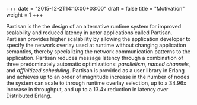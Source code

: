 +++
date = "2015-12-2T14:10:00+03:00"
draft = false
title = "Motivation"
weight = 1
+++

Partisan is the the design of an alternative runtime system for improved
scalability and reduced latency in actor applications called Partisan.
Partisan provides higher scalability by allowing the application developer to
specify the network overlay used at runtime without changing application
semantics, thereby specializing the network communication patterns to the
application. Partisan reduces message latency through a combination of three
predominately automatic optimizations: *parallelism*, *named channels*, and
*affinitized scheduling*. Partisan is provided as a user library in Erlang and 
achieves up to an order of magnitude increase in
the number of nodes the system can scale to through runtime overlay
selection, up to a 34.96x increase in throughput, and up to a 13.4x reduction
in latency over Distributed Erlang.